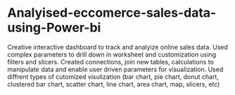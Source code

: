 # Analyised-eccomerce-sales-data-using-Power-bi
Creative interactive dashboard to track and analyize online sales data.
Used complex parameters to drill down in worksheet and customization using filters and slicers.
Created connections, join new tables, calculations to manipulate data and enable user driven parameters for visualization.
Used diffrent types of cutomized visulization (bar chart, pie chart, donut chart, clustered bar chart, scatter chart, line chart, area chart, map, slicers, etc)
